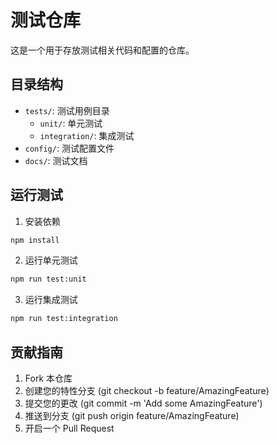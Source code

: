 # 测试仓库

这是一个用于存放测试相关代码和配置的仓库。

## 目录结构

- `tests/`: 测试用例目录
  - `unit/`: 单元测试
  - `integration/`: 集成测试
- `config/`: 测试配置文件
- `docs/`: 测试文档

## 运行测试

1. 安装依赖
```bash
npm install
```

2. 运行单元测试
```bash
npm run test:unit
```

3. 运行集成测试
```bash
npm run test:integration
```

## 贡献指南

1. Fork 本仓库
2. 创建您的特性分支 (git checkout -b feature/AmazingFeature)
3. 提交您的更改 (git commit -m 'Add some AmazingFeature')
4. 推送到分支 (git push origin feature/AmazingFeature)
5. 开启一个 Pull Request